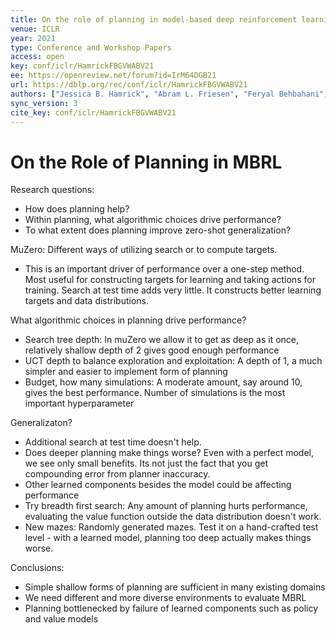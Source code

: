 ```yaml
---
title: On the role of planning in model-based deep reinforcement learning.
venue: ICLR
year: 2021
type: Conference and Workshop Papers
access: open
key: conf/iclr/HamrickFBGVWABV21
ee: https://openreview.net/forum?id=IrM64DGB21
url: https://dblp.org/rec/conf/iclr/HamrickFBGVWABV21
authors: ["Jessica B. Hamrick", "Abram L. Friesen", "Feryal Behbahani", "Arthur Guez", "Fabio Viola", "Sims Witherspoon", "Thomas Anthony", "Lars Holger Buesing", "Petar Velickovic", "Theophane Weber"]
sync_version: 3
cite_key: conf/iclr/HamrickFBGVWABV21
---
```

# On the Role of Planning in MBRL

Research questions:
 - How does planning help?
 -  Within planning, what algorithmic choices drive performance?
 -  To what extent does planning improve zero-shot generalization?


MuZero: Different ways of utilizing search or to compute targets.

 - This is an important driver of performance over a one-step method. Most useful for constructing targets for learning and taking actions for training. Search at test time adds very little. It constructs better learning targets and data distributions.


What algorithmic choices in planning drive performance?

 - Search tree depth: In muZero we allow it to get as deep as it once, relatively shallow depth of 2 gives good enough performance
 - UCT depth to balance exploration and exploitation: A depth of 1, a much simpler and easier to implement form of planning
 - Budget, how many simulations: A moderate amount, say around 10, gives the best performance. Number of simulations is the most important hyperparameter

Generalizaton?
 - Additional search at test time doesn't help.
 - Does deeper planning make things worse? Even with a perfect model, we see only small benefits. Its not just the fact that you get compounding error from planner inaccuracy.
 - Other learned components besides the model could be affecting performance
 - Try breadth first search: Any amount of planning hurts performance, evaluating the value function outside the data distribution doesn't work.
 - New mazes: Randomly generated mazes. Test it on a hand-crafted test level - with a learned model, planning too deep actually makes things worse.


Conclusions:
 - Simple shallow forms of planning are sufficient in many existing domains
 - We need different and more diverse environments to evaluate MBRL
 - Planning bottlenecked by failure of learned components such as policy and value models